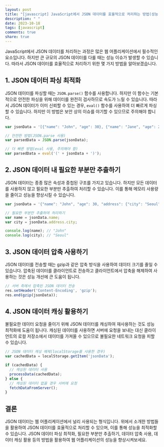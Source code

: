 ```yaml
---
layout: post
title: "[javascript] JavaScript에서 JSON 데이터를 효율적으로 처리하는 방법(성능 최적화)"
description: " "
date: 2023-10-18
tags: [javascript]
comments: true
share: true
---
```


JavaScript에서 JSON 데이터를 처리하는 과정은 많은 웹 어플리케이션에서 필수적인 요소입니다. 하지만 큰 규모의 JSON 데이터를 다룰 때는 성능 이슈가 발생할 수 있습니다. 따라서 JSON 데이터를 효율적으로 처리하기 위한 몇 가지 방법을 알아보겠습니다.

## 1. JSON 데이터 파싱 최적화

JSON 데이터를 파싱할 때는 `JSON.parse()` 함수를 사용합니다. 하지만 이 함수는 기본적으로 안전한 파싱을 위해 데이터를 완전히 검사하므로 속도가 느릴 수 있습니다. 따라서 JSON 데이터가 이미 신뢰할 수 있는 경우, `eval()` 함수를 사용하여 더 빠르게 파싱할 수 있습니다. 하지만 이 방법은 보안 상의 이슈를 야기할 수 있으므로 주의해야 합니다.

```javascript
var jsonData = '[{"name": "John", "age": 30}, {"name": "Jane", "age": 25}]';

// 안전한 방법(JSON.parse 사용)
var parsedData = JSON.parse(jsonData);

// 더 빠른 방법(eval 사용, 주의해야 함)
var parsedData = eval('(' + jsonData + ')');
```

## 2. JSON 데이터 내 필요한 부분만 추출하기

JSON 데이터는 종종 많은 속성과 중첩된 구조를 가지고 있습니다. 하지만 모든 데이터를 사용하지 않고 필요한 부분만 추출하여 처리할 수 있습니다. 이를 통해 메모리 사용량을 줄이고 성능을 향상시킬 수 있습니다.

```javascript
var jsonData = '{"name": "John", "age": 30, "address": {"city": "Seoul", "state": "Gyeonggi"}}';

// 필요한 부분만 추출하여 처리하기
var name = jsonData.name;
var city = jsonData.address.city;

console.log(name); // "John"
console.log(city); // "Seoul"
```

## 3. JSON 데이터 압축 사용하기

JSON 데이터를 전송할 때는 gzip과 같은 압축 방식을 사용하여 데이터 크기를 줄일 수 있습니다. 압축된 데이터를 클라이언트로 전송하고 클라이언트에서 압축을 해제하여 사용하는 것은 성능 개선에 큰 도움이 됩니다.

```javascript
// 서버 측에서 압축된 JSON 데이터 전송
res.setHeader('Content-Encoding', 'gzip');
res.end(gzip(jsonData));
```

## 4. JSON 데이터 캐싱 활용하기

불필요한 데이터 요청을 줄이기 위해 JSON 데이터를 캐싱하여 재사용하는 것도 성능 최적화에 도움이 됩니다. 캐싱된 데이터를 사용하면 서버에 요청을 보내는 대신 클라이언트의 로컬 저장소에서 데이터를 가져올 수 있으므로 불필요한 네트워크 요청을 피할 수 있습니다.

```javascript
// JSON 데이터 캐싱 예제(localStorage를 사용한 경우)
var cachedData = localStorage.getItem('jsonData');

if (cachedData) {
  // 캐싱된 데이터 사용
  processData(cachedData);
} else {
  // 캐싱된 데이터 없을 경우 서버에 요청
  fetchDataFromServer();
}
```

## 결론

JSON 데이터는 웹 어플리케이션에서 널리 사용되는 형식입니다. 위에서 소개한 방법들을 활용하여 JSON 데이터를 효율적으로 처리할 수 있으며, 이를 통해 성능을 최적화할 수 있습니다. JSON 데이터 파싱 최적화, 필요한 부분만 추출하기, 데이터 압축 사용, 데이터 캐싱 활용 등의 방법을 활용하여 웹 어플리케이션의 성능을 향상시켜보세요.